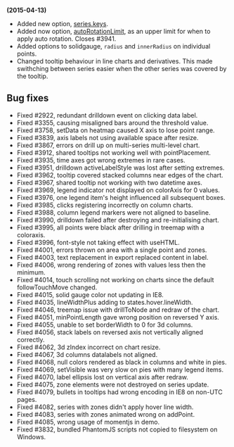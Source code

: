**(2015-04-13)**
        
- Added new option, [series.keys](http://api.highcharts.com/highcharts#plotOptions.series.keys).
- Added now option, [autoRotationLimit](http://api.highcharts.com/highcharts#xAxis.labels.autoRotationLimit), as an upper limit for when to apply auto rotation. Closes #3941.
- Added options to solidgauge, `radius` and `innerRadius` on individual points.
- Changed tooltip behaviour in line charts and derivatives. This made swithching between series easier when the other series was covered by the tooltip.

## Bug fixes 
- Fixed #2922, redundant drilldown event on clicking data label.
- Fixed #3355, causing misaligned bars around the threshold value.
- Fixed #3758, setData on heatmap caused X axis to lose point range.
- Fixed #3839, axis labels not using available space after resize.
- Fixed #3867, errors on drill up on multi-series multi-level chart.
- Fixed #3912, shared tooltips not working well with pointPlacement.
- Fixed #3935, time axes got wrong extremes in rare cases.
- Fixed #3951, drilldown activeLabelStyle was lost after setting extremes.
- Fixed #3962, tooltip covered stacked columns near edges of the chart.
- Fixed #3967, shared tooltip not working with two datetime axes.
- Fixed #3969, legend indicator not displayed on colorAxis for 0 values.
- Fixed #3976, one legend item's height influenced all subsequent boxes.
- Fixed #3985, clicks registering incorrectly on column charts.
- Fixed #3988, column legend markers were not aligned to baseline.
- Fixed #3990, drilldown failed after destroying and re-initialising chart.
- Fixed #3995, all points were black after drilling in treemap with a coloraxis.
- Fixed #3996, font-style not taking effect with useHTML.
- Fixed #4001, errors thrown on area with a single point and zones.
- Fixed #4003, text replacement in export replaced content in label.
- Fixed #4006, wrong rendering of zones with values less then the minimum.
- Fixed #4014, touch scrolling not working on charts since the default followTouchMove changed.
- Fixed #4015, solid gauge color not updating in IE8.
- Fixed #4035, lineWidthPlus adding to states.hover.lineWidth.
- Fixed #4046, treemap issue with drillToNode and redraw of the chart.
- Fixed #4051, minPointLength gave wrong position on reversed Y axis.
- Fixed #4055, unable to set borderWidth to 0 for 3d columns.
- Fixed #4056, stack labels on reversed axis not vertically aligned correctly.
- Fixed #4062, 3d zIndex incorrect on chart resize.
- Fixed #4067, 3d columns datalabels not aligned.
- Fixed #4068, null colors rendered as black in columns and white in pies.
- Fixed #4069, setVisible was very slow on pies with many legend items.
- Fixed #4070, label ellipsis lost on vertical axis after redraw.
- Fixed #4075, zone elements were not destroyed on series update.
- Fixed #4079, bullets in tooltips had wrong encoding in IE8 on non-UTC pages.
- Fixed #4082, series with zones didn't apply hover line width.
- Fixed #4083, series with zones animated wrong on addPoint.
- Fixed #4085, wrong usage of momentjs in demo.
- Fixed #3832, bundled PhantomJS scripts not copied to filesystem on Windows.